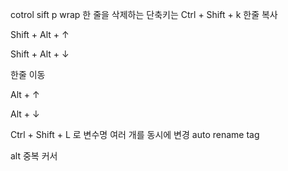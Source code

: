 cotrol sift p wrap
한 줄을 삭제하는 단축키는 Ctrl + Shift + k
한줄 복사

Shift + Alt + ↑

Shift + Alt + ↓

한줄 이동

Alt + ↑

Alt + ↓

Ctrl + Shift + L 로 변수명 여러 개를 동시에 변경
auto rename tag

alt  중복 커서
